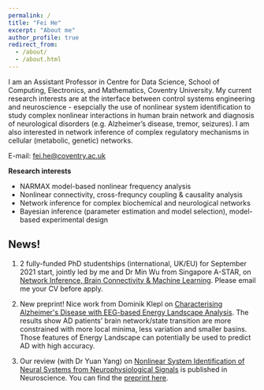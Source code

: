 ```yaml
---
permalink: /
title: "Fei He"
excerpt: "About me"
author_profile: true
redirect_from: 
  - /about/
  - /about.html
---
```

I am an Assistant Professor in Centre for Data Science, School of Computing, Electronics, and Mathematics, Coventry University.
My current research interests are at the interface between control systems engineering and neuroscience - esepcially the use of nonlinear system identification to study complex nonlinear interactions in human brain network and diagnosis of neurological disorders (e.g. Alzheimer’s disease, tremor, seizures). I am also interested in network inference of complex regulatory mechanisms in cellular (metabolic, genetic) networks.

E-mail: fei.he@coventry.ac.uk

**Research interests**

- NARMAX model-based nonlinear frequency analysis 
- Nonlinear connectivity, cross-frequncy coupling & causality analysis
- Network inference for complex biochemical and neurological networks
- Bayesian inference (parameter estimation and model selection), model-based experimental design

News!
------
1. 2 fully-funded PhD studentships (international, UK/EU) for September 2021 start, jointly led by me and Dr Min Wu from Singapore A-STAR, on [Network Inference, Brain Connectivity & Machine Learning](https://www.findaphd.com/phds/project/network-inference-and-machine-learning-understanding-brain-connectivity-and-neurological-disorders/?p129069). Please email me your CV before apply.

2. New preprint! Nice work from Dominik Klepl on [Characterising Alzheimer's Disease with EEG-based Energy Landscape Analysis](https://arxiv.org/abs/2102.09882). The results show AD patients’ brain network/state transition are more constrained with more local minima, less variation and smaller basins. Those features of Energy Landscape can potentially be used to predict AD with high accuracy.

3. Our review (with Dr Yuan Yang) on [Nonlinear System Identification of Neural Systems from Neurophysiological Signals](https://www.sciencedirect.com/science/article/pii/S0306452220307703) is published in Neuroscience. You can find the [preprint here](https://www.researchgate.net/publication/343563477_Nonlinear_System_Identification_of_Neural_Systems_from_Neurophysiological_Signals).
